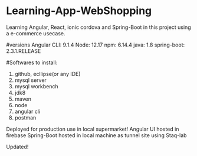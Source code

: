 # Learning-App-WebShopping
Learning Angular, React, ionic cordova and Spring-Boot in this project using a e-commerce usecase.

#versions Angular CLI: 9.1.4 Node: 12.17 npm: 6.14.4 java: 1.8 spring-boot: 2.3.1.RELEASE

#Softwares to install:

1. github, ecllipse(or any IDE)
2. mysql server
3. mysql workbench
4. jdk8
5. maven
6. node
7. angular cli
8. postman


Deployed for production use in local supermarket!
Angular UI hosted in firebase
Spring-Boot hosted in local machine as tunnel site using Staq-lab

Updated!
